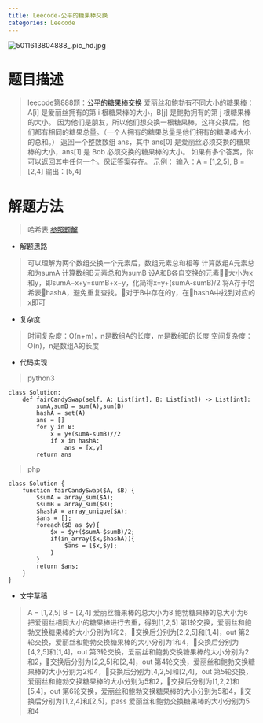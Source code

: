 ```yaml
---
title: Leecode-公平的糖果棒交换
categories: Leecode
---
```


![5011613804888_.pic_hd.jpg](https://upload-images.jianshu.io/upload_images/15325592-fd9586a2325162e2.jpg?imageMogr2/auto-orient/strip%7CimageView2/2/w/1240)
<!-- more -->

#  题目描述

> leecode第888题：[公平的糖果棒交换](https://leetcode-cn.com/problems/fair-candy-swap/)
爱丽丝和鲍勃有不同大小的糖果棒：A[i] 是爱丽丝拥有的第 i 根糖果棒的大小，B[j] 是鲍勃拥有的第 j 根糖果棒的大小。
因为他们是朋友，所以他们想交换一根糖果棒，这样交换后，他们都有相同的糖果总量。（一个人拥有的糖果总量是他们拥有的糖果棒大小的总和。）
返回一个整数数组 ans，其中 ans[0] 是爱丽丝必须交换的糖果棒的大小，ans[1] 是 Bob 必须交换的糖果棒的大小。
如果有多个答案，你可以返回其中任何一个。保证答案存在。
示例：
输入：A = [1,2,5], B = [2,4]
输出：[5,4]

#  解题方法

> 哈希表
[参照题解](https://leetcode-cn.com/problems/fair-candy-swap/solution/gong-ping-de-tang-guo-jiao-huan-by-leetc-tlam/)

- 解题思路

> 可以理解为两个数组交换一个元素后，数组元素总和相等
计算数组A元素总和为sumA
计算数组B元素总和为sumB
设A和B各自交换的元素大小为x和y，即sumA−x+y=sumB+x−y，化简得x=y+(sumA-sumB)/2
将A存于哈希表hashA，避免重复查找。对于B中存在的y，在hashA中找到对应的x即可

- 复杂度

> 时间复杂度：O(n+m)，n是数组A的长度，m是数组B的长度
空间复杂度：O(n)，n是数组A的长度

- 代码实现

> python3

```
class Solution:
    def fairCandySwap(self, A: List[int], B: List[int]) -> List[int]:
        sumA,sumB = sum(A),sum(B)
        hashA = set(A)
        ans = []
        for y in B:
            x = y+(sumA-sumB)//2
            if x in hashA:
                ans = [x,y]
        return ans
```

> php

```
class Solution {
    function fairCandySwap($A, $B) {
        $sumA = array_sum($A);
        $sumB = array_sum($B);
        $hashA = array_unique($A);
        $ans = [];
        foreach($B as $y){
            $x = $y+($sumA-$sumB)/2;
            if(in_array($x,$hashA)){
                $ans = [$x,$y];
            }
        }
        return $ans;
    }
}
```

- 文字草稿

> A = [1,2,5]
B = [2,4]
爱丽丝糖果棒的总大小为8
鲍勃糖果棒的总大小为6
把爱丽丝相同大小的糖果棒进行去重，得到[1,2,5]
第1轮交换，爱丽丝和鲍勃交换糖果棒的大小分别为1和2，交换后分别为[2,2,5]和[1,4]，out
第2轮交换，爱丽丝和鲍勃交换糖果棒的大小分别为1和4，交换后分别为[4,2,5]和[1,4]，out
第3轮交换，爱丽丝和鲍勃交换糖果棒的大小分别为2和2，交换后分别为[2,2,5]和[2,4]，out
第4轮交换，爱丽丝和鲍勃交换糖果棒的大小分别为2和4，交换后分别为[4,2,5]和[2,4]，out
第5轮交换，爱丽丝和鲍勃交换糖果棒的大小分别为5和2，交换后分别为[1,2,2]和[5,4]，out
第6轮交换，爱丽丝和鲍勃交换糖果棒的大小分别为5和4，交换后分别为[1,2,4]和[2,5]，pass
爱丽丝和鲍勃交换糖果棒的大小分别为5和4


